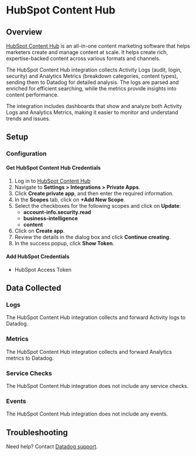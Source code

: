# HubSpot Content Hub

## Overview

[HubSpot Content Hub][1] is an all-in-one content marketing software that helps marketers create and manage content at scale. It helps create rich, expertise-backed content across various formats and channels.

The HubSpot Content Hub integration collects Activity Logs (audit, login, security) and Analytics Metrics (breakdown categories, content types), sending them to Datadog for detailed analysis. The logs are parsed and enriched for efficient searching, while the metrics provide insights into content performance.

The integration includes dashboards that show and analyze both Activity Logs and Analytics Metrics, making it easier to monitor and understand trends and issues.


## Setup

### Configuration

#### Get HubSpot Content Hub Credentials

1. Log in to [HubSpot Content Hub][2] 
2. Navigate to **Settings > Integrations > Private Apps**.
3. Click **Create private app**, and then enter the required information.
4. In the **Scopes** tab, click on **+Add New Scope**.
5. Select the checkboxes for the following scopes and click on **Update**:
   - **account-info.security.read**
   - **business-intelligence**
   - **content**
6. Click on **Create app**.
7. Review the details in the dialog box and click **Continue creating**.
8. In the success popup, click **Show Token**.

#### Add HubSpot Credentials

- HubSpot Access Token 


## Data Collected

### Logs 

The HubSpot Content Hub integration collects and forward Activity logs to Datadog.

### Metrics

The HubSpot Content Hub integration collects and forward Analytics metrics to Datadog.

### Service Checks

The HubSpot Content Hub integration does not include any service checks.

### Events

The HubSpot Content Hub integration does not include any events.

## Troubleshooting

Need help? Contact [Datadog support][3].

[1]: https://www.hubspot.com/products/content
[2]: https://app.hubspot.com/login
[3]: https://docs.datadoghq.com/help/
